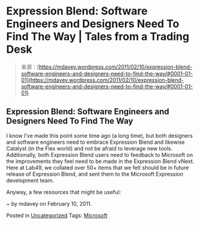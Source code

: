 <!--yml
category: 未分类
date: 2024-05-18 06:15:29
-->

# Expression Blend: Software Engineers and Designers Need To Find The Way | Tales from a Trading Desk

> 来源：[https://mdavey.wordpress.com/2011/02/10/expression-blend-software-engineers-and-designers-need-to-find-the-way/#0001-01-01](https://mdavey.wordpress.com/2011/02/10/expression-blend-software-engineers-and-designers-need-to-find-the-way/#0001-01-01)

## Expression Blend: Software Engineers and Designers Need To Find The Way

I know I’ve made this point some time ago (a long time), but both designers and software engineers need to embrace Expression Blend and likewise Catalyst (in the Flex world) and not be afraid to leverage new tools. Additionally, both Expression Blend users need to feedback to Microsoft on the improvements they feel need to be made in the Expression Blend vNext. Here at Lab49, we collated over 50+ items that we felt should be in future release of Expression Blend, and sent them to the Microsoft Expression development team.

Anyway, a few resources that might be useful:

~ by mdavey on February 10, 2011.

Posted in [Uncategorized](https://mdavey.wordpress.com/category/uncategorized/)
Tags: [Microsoft](https://mdavey.wordpress.com/tag/microsoft/)